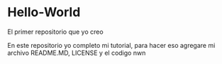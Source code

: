 # Hello-World
El primer repositorio que yo creo

En este repositorio yo completo mi tutorial, para hacer eso agregare mi archivo README.MD, LICENSE y el codigo nwn
